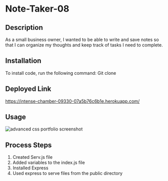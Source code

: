 # Note-Taker-08

## Description

As a small business owner, I wanted to be able to write and save notes so that I can organize my thoughts and keep track of tasks I need to complete.

## Installation

To install code, run the following command:
Git clone <paste SSH key>

## Deployed Link

https://intense-chamber-09330-07a5b76c6b1e.herokuapp.com/

## Usage

![advanced css portfolio screenshot]()

## Process Steps

1. Created Serv.js file
2. Added variables to the index.js file
3. Installed Express
4. Used express to serve files from the public directory
